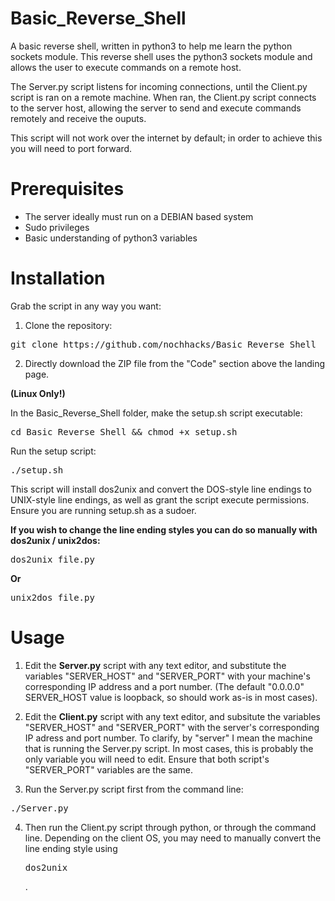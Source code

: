 # Basic_Reverse_Shell
A basic reverse shell, written in python3 to help me learn the python sockets module.
This reverse shell uses the python3 sockets module and allows the user to execute commands on a remote host. 

The Server.py script listens for incoming connections, until the Client.py script is ran on a remote machine. When ran, the Client.py script connects to the server host, allowing the server to send and execute commands remotely and receive the ouputs. 

This script will not work over the internet by default; in order to achieve this you will need to port forward.

# Prerequisites
* The server ideally must run on a DEBIAN based system
* Sudo privileges
* Basic understanding of python3 variables

# Installation
Grab the script in any way you want:

1) Clone the repository:
<pre>git clone https://github.com/nochhacks/Basic_Reverse_Shell</pre>

2) Directly download the ZIP file from the "Code" section above the landing page.


<b>(Linux Only!)</b>

In the Basic_Reverse_Shell folder, make the setup.sh script executable:
<pre>cd Basic_Reverse_Shell && chmod +x setup.sh</pre>

Run the setup script:
<pre>./setup.sh</pre>

This script will install dos2unix and convert the DOS-style line endings to UNIX-style line endings, as well as grant the script execute permissions. Ensure you are running setup.sh as a sudoer. 

<b>If you wish to change the line ending styles you can do so manually with dos2unix / unix2dos:</b>

<pre>dos2unix file.py</pre>
<b>Or</b>
<pre>unix2dos file.py</pre>

# Usage

1) Edit the <b>Server.py</b> script with any text editor, and substitute the variables "SERVER_HOST" and "SERVER_PORT" with your machine's corresponding IP address and a port number. (The default "0.0.0.0" SERVER_HOST value is loopback, so should work as-is in most cases).

2) Edit the <b>Client.py</b> script with any text editor, and subsitute the variables "SERVER_HOST" and "SERVER_PORT" with the server's corresponding IP adress and port number. To clarify, by "server" I mean the machine that is running the Server.py script. In most cases, this is probably the only variable you will need to edit. Ensure that both script's "SERVER_PORT" variables are the same.

3) Run the Server.py script first from the command line:
<pre>./Server.py</pre>

4) Then run the Client.py script through python, or through the command line. Depending on the client OS, you may need to manually convert the line ending style using <pre>dos2unix</pre>.
